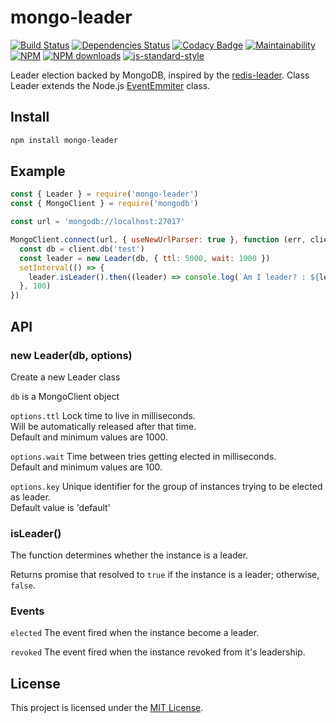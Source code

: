 # mongo-leader

[![Build Status](https://img.shields.io/github/actions/workflow/status/andrewmolyuk/mongo-leader/release.yml)](https://github.com/andrewmolyuk/mongo-leader/actions?query=workflow%3A%22Release%22)
[![Dependencies Status](https://badges.depfu.com/badges/63d997d7115c8f3b1c32c570f8941f56/overview.svg)](https://depfu.com/github/andrewmolyuk/mongo-leader?project_id=17960)
[![Codacy Badge](https://img.shields.io/codacy/grade/3b010767baf5402b90ce45239a11d977)](https://www.codacy.com/app/andrewmolyuk/mongo-leader?utm_source=github.com&utm_medium=referral&utm_content=andrewmolyuk/mongo-leader&utm_campaign=Badge_Grade)
[![Maintainability](https://img.shields.io/codeclimate/maintainability/andrewmolyuk/mongo-leader)](https://codeclimate.com/github/andrewmolyuk/mongo-leader/maintainability)
[![NPM](https://img.shields.io/npm/v/mongo-leader.svg?style=flat)](http://npm.im/mongo-leader)
[![NPM downloads](http://img.shields.io/npm/dw/mongo-leader.svg?style=flat)](http://npm.im/mongo-leader)
[![js-standard-style](https://img.shields.io/badge/code%20style-standard-brightgreen.svg)](http://standardjs.com)

Leader election backed by MongoDB, inspired by the [redis-leader](https://github.com/pierreinglebert/redis-leader).
Class Leader extends the Node.js [EventEmmiter](https://nodejs.org/api/events.html#events_class_eventemitter) class.

## Install

```bash
npm install mongo-leader
```

## Example

```javascript
const { Leader } = require('mongo-leader')
const { MongoClient } = require('mongodb')

const url = 'mongodb://localhost:27017'

MongoClient.connect(url, { useNewUrlParser: true }, function (err, client) {
  const db = client.db('test')
  const leader = new Leader(db, { ttl: 5000, wait: 1000 })
  setInterval(() => {
    leader.isLeader().then((leader) => console.log(`Am I leader? : ${leader}`))
  }, 100)
})
```

## API

### new Leader(db, options)

Create a new Leader class

`db` is a MongoClient object

`options.ttl` Lock time to live in milliseconds.  
Will be automatically released after that time.  
Default and minimum values are 1000.

`options.wait` Time between tries getting elected in milliseconds.  
Default and minimum values are 100.

`options.key` Unique identifier for the group of instances trying to be elected as leader.  
Default value is 'default'

### isLeader()

The function determines whether the instance is a leader.

Returns promise that resolved to `true` if the instance is a leader; otherwise, `false`.

### Events

`elected` The event fired when the instance become a leader.

`revoked` The event fired when the instance revoked from it's leadership.

## License

This project is licensed under the [MIT License](https://github.com/andrewmolyuk/mongo-leader/blob/master/LICENSE).
